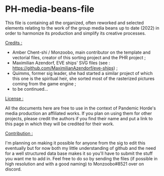 # PH-media-beans-file
This file is containing all the organized, often reworked and selected elements relating to the work of the group media beans up to date (2022) in order to harmonize its production and simplify its creative processes.

<ins>Credits :</ins>
  - Amber Chent-shi / Monzoobo, main contributor on the template and vectorial files, creator of this sorting project and the PHR project ;
  - Maximilian Azendorf, EVE ships' SVG files (see : https://github.com/MaximilianAzendorf/eve-ships) ;
  - Quimms, former sig leader, she had started a similar project of which this one is the spiritual heir, she sorted most of the rasterized pictures coming from the game engine ;
  - to be continued...

<ins>License :</ins>

All the documents here are free to use in the context of Pandemic Horde's media production an affiliated works. If you plan on using them for other projects, please credit the authors if you find their name and put a link to this page in which they will be credited for their work.

<ins>Contribution :</ins>

I'm planning on making it possible for anyone from the sig to edit this eventually but for now both my little understanding of github and the need for a well structured data base makes it so you'll have to submit the stuff you want me to add in.
Feel free to do so by sending the files (if possible in high resolution and with a good naming) to Monzoobo#8521 over on discord.
